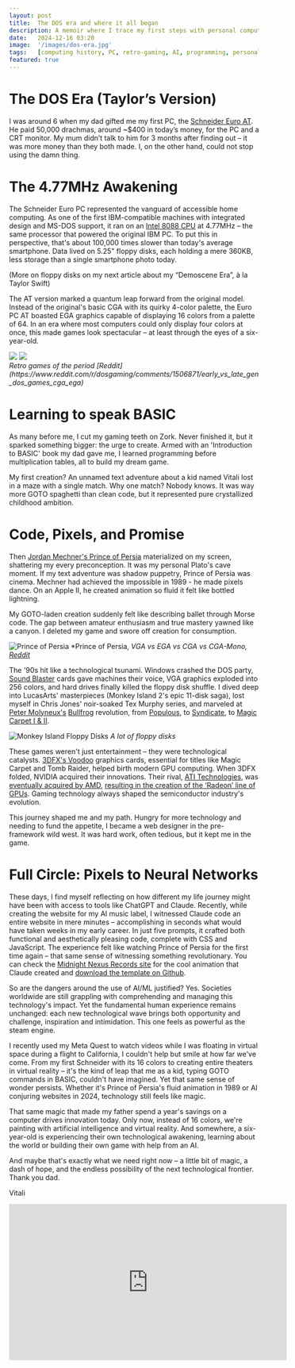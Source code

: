 ```yaml
---
layout: post
title:  The DOS era and where it all began
description: A memoir where I trace my first steps with personal computers, from a 4.77MHz Schneider Euro AT in the 1980s to today's AI and VR.
date:   2024-12-16 03:20
image:  '/images/dos-era.jpg'
tags:   [computing history, PC, retro-gaming, AI, programming, personal]
featured: true
---
```

# The DOS Era (Taylor’s Version) 

I was around 6 when my dad gifted me my first PC, the [Schneider Euro AT](https://en.wikipedia.org/wiki/Schneider_Euro_PC). He paid 50,000 drachmas, around ~$400 in today’s money, for the PC and a CRT monitor. My mum didn’t talk to him for 3 months after finding out – it was more money than they both made. I, on the other hand, could not stop using the damn thing. 

# The 4.77MHz Awakening 

The Schneider Euro PC represented the vanguard of accessible home computing. As one of the first IBM-compatible machines with integrated design and MS-DOS support, it ran on an [Intel 8088 CPU](https://en.wikipedia.org/wiki/Intel_8088) at 4.77MHz – the same processor that powered the original IBM PC. To put this in perspective, that's about 100,000 times slower than today's average smartphone. Data lived on 5.25" floppy disks, each holding a mere 360KB, less storage than a single smartphone photo today. 

(More on floppy disks on my next article about my “Demoscene Era”, à la Taylor Swift)

The AT version marked a quantum leap forward from the original model. Instead of the original's basic CGA with its quirky 4-color palette, the Euro PC AT boasted EGA graphics capable of displaying 16 colors from a palette of 64. In an era where most computers could only display four colors at once, this made games look spectacular – at least through the eyes of a six-year-old. 

<div class="gallery-box">
  <div class="gallery">
    <img src="/images/retro-games-1.webp">
    <img src="/images/retro-games-2.webp">
  </div>
  <em>Retro games of the period [Reddit](https://www.reddit.com/r/dosgaming/comments/1506871/early_vs_late_gen_dos_games_cga_ega)</em>
</div>


# Learning to speak BASIC 

As many before me, I cut my gaming teeth on Zork. Never finished it, but it sparked something bigger: the urge to create. Armed with an 'Introduction to BASIC' book my dad gave me, I learned programming before multiplication tables, all to build my dream game. 

My first creation? An unnamed text adventure about a kid named Vitali lost in a maze with a single match. Why one match? Nobody knows. It was way more GOTO spaghetti than clean code, but it represented pure crystallized childhood ambition. 

# Code, Pixels, and Promise 

Then [Jordan Mechner's Prince of Persia](https://shot97retro.blogspot.com/2019/06/prince-of-persia-in-depth-written-amiga.html) materialized on my screen, shattering my every preconception. It was my personal Plato's cave moment. If my text adventure was shadow puppetry, Prince of Persia was cinema. Mechner had achieved the impossible in 1989 - he made pixels dance. On an Apple II, he created animation so fluid it felt like bottled lightning. 

My GOTO-laden creation suddenly felt like describing ballet through Morse code. The gap between amateur enthusiasm and true mastery yawned like a canyon. I deleted my game and swore off creation for consumption. 

![Prince of Persia](/images/prince1.webp)
*Prince of Persia, *VGA vs EGA vs CGA vs CGA-Mono, [Reddit](https://www.reddit.com/r/dosgaming/comments/57egq3/prince_of_persia_vgaegacgacgamono/)*


The '90s hit like a technological tsunami. Windows crashed the DOS party, [Sound Blaster](https://en.wikipedia.org/wiki/Sound_Blaster) cards gave machines their voice, VGA graphics exploded into 256 colors, and hard drives finally killed the floppy disk shuffle. I dived deep into LucasArts' masterpieces (Monkey Island 2's epic 11-disk saga), lost myself in Chris Jones' noir-soaked Tex Murphy series, and marveled at [Peter Molyneux's](https://en.wikipedia.org/wiki/Peter_Molyneux) [Bullfrog](https://en.wikipedia.org/wiki/Bullfrog_Productions) revolution, from [Populous](https://en.wikipedia.org/wiki/Populous_(series)), to [Syndicate](https://en.wikipedia.org/wiki/Syndicate_(series)), to [Magic Carpet I & II](https://en.wikipedia.org/wiki/Magic_Carpet_(video_game)).

![Monkey Island Floppy Disks](/images/monkey-island-floppy-disks.jpeg)
*A lot of floppy disks*

These games weren't just entertainment – they were technological catalysts. [3DFX's Voodoo](https://en.wikipedia.org/wiki/3dfx) graphics cards, essential for titles like Magic Carpet and Tomb Raider, helped birth modern GPU computing. When 3DFX folded, NVIDIA acquired their innovations. Their rival, [ATI Technologies](https://en.wikipedia.org/wiki/ATI_Technologies), was [eventually acquired by AMD](https://www.anandtech.com/show/2055), [resulting in the creation of the ‘Radeon’ line of GPUs](https://www.techspot.com/article/2689-ati-technologies-history/). Gaming technology always shaped the semiconductor industry's evolution. 

This journey shaped me and my path. Hungry for more technology and needing to fund the appetite, I became a web designer in the pre-framework wild west. It was hard work, often tedious, but it kept me in the game. 

# Full Circle: Pixels to Neural Networks 

These days, I find myself reflecting on how different my life journey might have been with access to tools like ChatGPT and Claude. Recently, while creating the website for my AI music label, I witnessed Claude code an entire website in mere minutes – accomplishing in seconds what would have taken weeks in my early career. In just five prompts, it crafted both functional and aesthetically pleasing code, complete with CSS and JavaScript. The experience felt like watching Prince of Persia for the first time again – that same sense of witnessing something revolutionary. You can check the [Midnight Nexus Records site](https://midnightnexusrecords.com/) for the cool animation that Claude created and [download the template on Github](https://github.com/somethingdarkside1/MNR-template).

So are the dangers around the use of AI/ML justified? Yes. Societies worldwide are still grappling with comprehending and managing this technology's impact. Yet the fundamental human experience remains unchanged: each new technological wave brings both opportunity and challenge, inspiration and intimidation. This one feels as powerful as the steam engine. 

I recently used my Meta Quest to watch videos while I was floating in virtual space during a flight to California, I couldn't help but smile at how far we've come. From my first Schneider with its 16 colors to creating entire theaters in virtual reality – it's the kind of leap that me as a kid, typing GOTO commands in BASIC, couldn't have imagined. Yet that same sense of wonder persists. Whether it's Prince of Persia's fluid animation in 1989 or AI conjuring websites in 2024, technology still feels like magic. 

That same magic that made my father spend a year's savings on a computer drives innovation today. Only now, instead of 16 colors, we're painting with artificial intelligence and virtual reality. And somewhere, a six-year-old is experiencing their own technological awakening, learning about the world or building their own game with help from an AI. 

And maybe that's exactly what we need right now – a little bit of magic, a dash of hope, and the endless possibility of the next technological frontier. Thank you dad. 

Vitali 

<p>
<iframe width="560" height="315" src="https://www.youtube.com/embed/6ozxnrs0BP4?si=dDmDniESLypBvwRI" title="YouTube video player" frameborder="0" allow="accelerometer; autoplay; clipboard-write; encrypted-media; gyroscope; picture-in-picture; web-share" referrerpolicy="strict-origin-when-cross-origin" allowfullscreen></iframe></p>